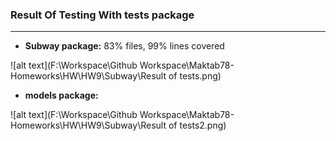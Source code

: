 ### Result Of Testing With tests package

---
+ __Subway package:__ 83% files, 99% lines covered

![alt text](F:\Workspace\Github Workspace\Maktab78-Homeworks\HW\HW9\Subway\Result of tests.png)

+ __models package:__

![alt text](F:\Workspace\Github Workspace\Maktab78-Homeworks\HW\HW9\Subway\Result of tests2.png)

